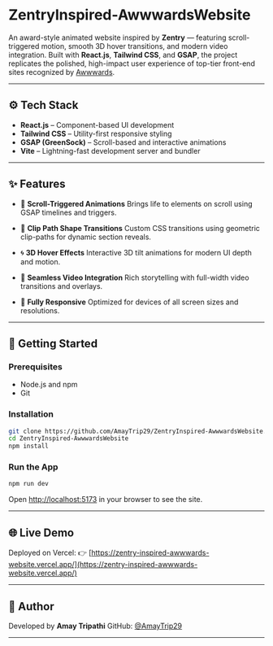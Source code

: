 # ZentryInspired-AwwwardsWebsite

An award-style animated website inspired by **Zentry** — featuring scroll-triggered motion, smooth 3D hover transitions, and modern video integration. Built with **React.js**, **Tailwind CSS**, and **GSAP**, the project replicates the polished, high-impact user experience of top-tier front-end sites recognized by [Awwwards](https://www.awwwards.com/).

---

## ⚙️ Tech Stack

* **React.js** – Component-based UI development
* **Tailwind CSS** – Utility-first responsive styling
* **GSAP (GreenSock)** – Scroll-based and interactive animations
* **Vite** – Lightning-fast development server and bundler

---

## ✨ Features

* 🎯 **Scroll-Triggered Animations**
  Brings life to elements on scroll using GSAP timelines and triggers.

* 🧩 **Clip Path Shape Transitions**
  Custom CSS transitions using geometric clip-paths for dynamic section reveals.

* 🌀 **3D Hover Effects**
  Interactive 3D tilt animations for modern UI depth and motion.

* 🎥 **Seamless Video Integration**
  Rich storytelling with full-width video transitions and overlays.

* 📱 **Fully Responsive**
  Optimized for devices of all screen sizes and resolutions.

---

## 🚀 Getting Started

### Prerequisites

* Node.js and npm
* Git

### Installation

```bash
git clone https://github.com/AmayTrip29/ZentryInspired-AwwwardsWebsite.git
cd ZentryInspired-AwwwardsWebsite
npm install
```

### Run the App

```bash
npm run dev
```

Open [http://localhost:5173](http://localhost:5173) in your browser to see the site.

---

## 🌐 Live Demo

Deployed on Vercel:
👉 [https://zentry-inspired-awwwards-website.vercel.app/](https://zentry-inspired-awwwards-website.vercel.app/)

---

## 👤 Author

Developed by **Amay Tripathi**
GitHub: [@AmayTrip29](https://github.com/AmayTrip29)

---

